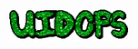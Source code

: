 <br />
<p align="center"> <img src="https://github.com/siruidops/siruidops/raw/main/text.gif"></p>
<br />
